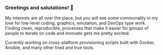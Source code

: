 ### Greetings and salutations! 👋

My interests are all over the place, but you will see some commonality in my love for low-level coding, graphics, emulation, and DevOps type work. Finding clean, reproducible, processes that make it easier for groups of people to iterate on code and innovate gets me pretty excited.

Currently working on cross-platform provisioning scripts built with Docker, Ansible, and many other tried and true tools.

<!--
**joelvaneenwyk/joelvaneenwyk** is a ✨ _special_ ✨ repository because its `README.md` (this file) appears on your GitHub profile.

Here are some ideas to get you started:

- 🔭 I’m currently working on build automation
- 🌱 I’m currently learning Rust
- 👯 I’m looking to collaborate on ...
- 🤔 I’m looking for help with ...
- 💬 Ask me about camping, traveling, festivals, music, cooking, coffee
- 📫 How to reach me: ...
- 😄 Pronouns: he/him
- ⚡ Fun fact: Grew up in China and speak fluent Mandarin
-->
